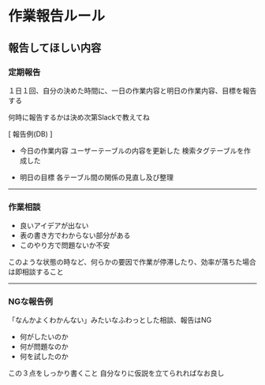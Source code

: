 # 作業報告ルール

## 報告してほしい内容

### 定期報告
１日１回、自分の決めた時間に、一日の作業内容と明日の作業内容、目標を報告する

何時に報告するかは決め次第Slackで教えてね

[ 報告例(DB) ]

* 今日の作業内容
ユーザーテーブルの内容を更新した
検索タグテーブルを作成した

* 明日の目標
各テーブル間の関係の見直し及び整理

---

### 作業相談
* 良いアイデアが出ない
* 表の書き方でわからない部分がある
* このやり方で問題ないか不安

このような状態の時など、何らかの要因で作業が停滞したり、効率が落ちた場合は即相談すること

---

### NGな報告例
「なんかよくわかんない」みたいなふわっとした相談、報告はNG
* 何がしたいのか
* 何が問題なのか
* 何を試したのか

この３点をしっかり書くこと
自分なりに仮説を立てられればなお良し
